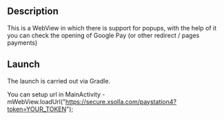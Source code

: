 ## Description
This is a WebView in which there is support for popups, 
with the help of it you can check the opening of Google Pay (or other redirect / pages payments)

## Launch
The launch is carried out via Gradle.

You can setup url in MainActivity - mWebView.loadUrl("https://secure.xsolla.com/paystation4?token=YOUR_TOKEN");

